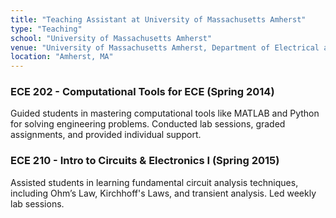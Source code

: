 ```yaml
---
title: "Teaching Assistant at University of Massachusetts Amherst"
type: "Teaching"
school: "University of Massachusetts Amherst"
venue: "University of Massachusetts Amherst, Department of Electrical and Computer Engineering"
location: "Amherst, MA"
---
```

### ECE 202 - Computational Tools for ECE (Spring 2014)
Guided students in mastering computational tools like MATLAB and Python for solving engineering problems. Conducted lab sessions, graded assignments, and provided individual support.

### ECE 210 - Intro to Circuits & Electronics I (Spring 2015)
Assisted students in learning fundamental circuit analysis techniques, including Ohm’s Law, Kirchhoff's Laws, and transient analysis. Led weekly lab sessions.

